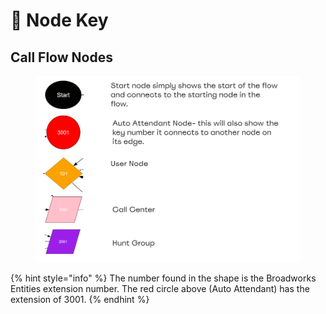 # 🔑 Node Key

## Call Flow Nodes

<figure><img src="../../../../.gitbook/assets/image (11).png" alt=""><figcaption></figcaption></figure>

{% hint style="info" %}
The number found in the shape is the Broadworks Entities extension number. The red circle above (Auto Attendant) has the extension of 3001.
{% endhint %}
